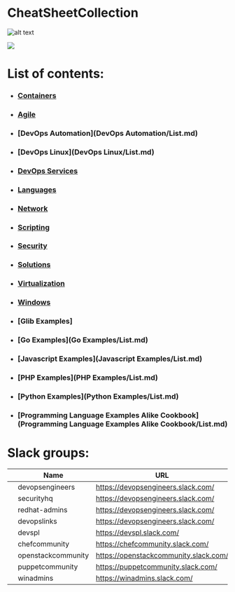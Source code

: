 # CheatSheetCollection

![alt text](https://www.researchgate.net/profile/Henrique_Gaspar/publication/325361376/figure/fig2/AS:630135694831618@1527247465316/DevOps-as-culture-in-software-development-Kornilova-2018.png)

![](https://cookbook.fortinet.com/wp-content/uploads/sysadmin_notes-logo-2.gif)

# List of contents:
- ### [Containers](Containers/List.md)
- ### [Agile](Agile/List.md)
- ### [DevOps Automation](DevOps Automation/List.md)
- ### [DevOps Linux](DevOps Linux/List.md)
- ### [DevOps Services](DevOpsServices/List.md)
- ### [Languages](Languages/List.md)
- ### [Network](Network/List.md)
- ### [Scripting](Scripts/List.md)
- ### [Security](Security/List.md)
- ### [Solutions](Solutions/List.md)
- ### [Virtualization](Virtualization/List.md)
- ### [Windows](Windows/List.md)
- ### [Glib Examples]
- ### [Go Examples](Go Examples/List.md)
- ### [Javascript Examples](Javascript Examples/List.md)
- ### [PHP Examples](PHP Examples/List.md)
- ### [Python Examples](Python Examples/List.md)
- ### [Programming Language Examples Alike Cookbook](Programming Language Examples Alike Cookbook/List.md)


# Slack groups:

|   | Name               | URL                                   |
|---|--------------------|---------------------------------------|
|   | devopsengineers    | https://devopsengineers.slack.com/    |
|   | securityhq         | https://devopsengineers.slack.com/    |
|   | redhat-admins      | https://devopsengineers.slack.com/    |
|   | devopslinks        | https://devopsengineers.slack.com/    |
|   | devspl             | https://devspl.slack.com/             |
|   | chefcommunity      | https://chefcommunity.slack.com/      |
|   | openstackcommunity | https://openstackcommunity.slack.com/ |
|   | puppetcommunity    | https://puppetcommunity.slack.com/    |
|   | winadmins          | https://winadmins.slack.com/          |